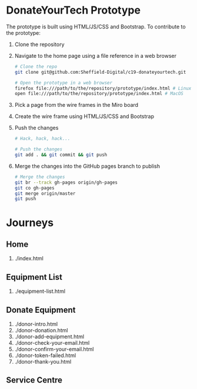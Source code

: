 # DonateYourTech Prototype

The prototype is built using HTML/JS/CSS and Bootstrap. To contribute to the
prototype:

1. Clone the repository
2. Navigate to the home page using a file reference in a web browser

    ```sh
    # Clone the repo
    git clone git@github.com:Sheffield-Digital/c19-donateyourtech.git

    # Open the prototype in a web browser
    firefox file:///path/to/the/repository/prototype/index.html # Linux
    open file:///path/to/the/repository/prototype/index.html # MacOS
    ```

3. Pick a page from the wire frames in the Miro board
4. Create the wire frame using HTML/JS/CSS and Bootstrap
5. Push the changes

    ```sh
    # Hack, hack, hack...

    # Push the changes
    git add . && git commit && git push
    ```

6. Merge the changes into the GitHub pages branch to publish

    ```sh
    # Merge the changes
    git br --track gh-pages origin/gh-pages
    git co gh-pages
    git merge origin/master
    git push
    ```

# Journeys

## Home
1. ./index.html

## Equipment List
1. ./equipment-list.html

## Donate Equipment
1. ./donor-intro.html
2. ./donor-donation.html
3. ./donor-add-equipment.html
4. ./donor-check-your-email.html
5. ./donor-confirm-your-email.html
6. ./donor-token-failed.html
7. ./donor-thank-you.html

## Service Centre
